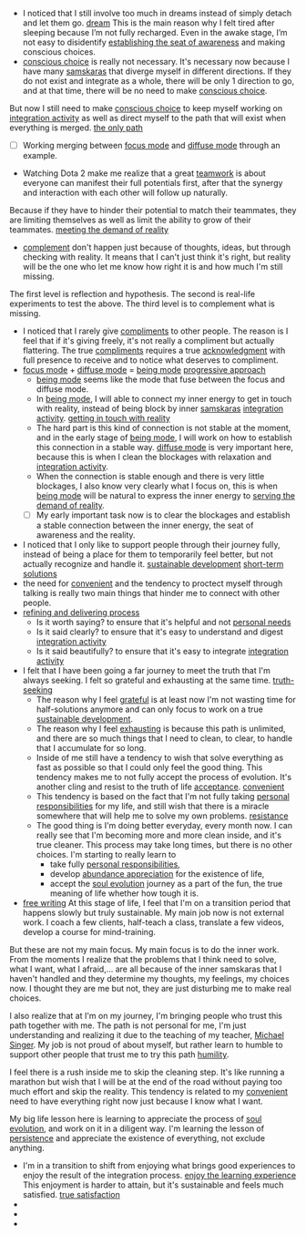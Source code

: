 - I noticed that I still involve too much in dreams instead of simply detach and let them go. [dream](<dream.md>) This is the main reason why I felt tired after sleeping because I’m not fully recharged. Even in the awake stage, I’m not easy to disidentify [establishing the seat of awareness](<establishing the seat of awareness.md>) and making conscious choices.
- [conscious choice](<conscious choice.md>) is really not necessary. It's necessary now because I have many [samskaras](<samskaras.md>) that diverge myself in different directions. If they do not exist and integrate as a whole, there will be only 1 direction to go, and at that time, there will be no need to make [conscious choice](<conscious choice.md>).

But now I still need to make [conscious choice](<conscious choice.md>) to keep myself working on [integration activity](<integration activity.md>) as well as direct myself to the path that will exist when everything is merged. [the only path](<the only path.md>)
- [ ] Working merging between [focus mode](<focus mode.md>) and [diffuse mode](<diffuse mode.md>) through an example.
- Watching Dota 2 make me realize that a great [teamwork](<teamwork.md>) is about everyone can manifest their full potentials first, after that the synergy and interaction with each other will follow up naturally.

Because if they have to hinder their potential to match their teammates, they are limiting themselves as well as limit the ability to grow of their teammates. [meeting the demand of reality](<meeting the demand of reality.md>)
- [complement](<complement.md>)  don't happen just because of thoughts, ideas, but through checking with reality. It means that I can't just think it's right, but reality will be the one who let me know how right it is and how much I'm still missing. 

The first level is reflection and hypothesis. 
The second is real-life experiments to test the above.
The third level is to complement what is missing.
- I noticed that I rarely give [compliments](<compliments.md>) to other people. The reason is I feel that if it's giving freely, it's not really a compliment but actually flattering. The true [compliments](<compliments.md>) requires a true [acknowledgment](<acknowledgment.md>) with full presence to receive and to notice what deserves to compliment.
- [focus mode](<focus mode.md>) + [diffuse mode](<diffuse mode.md>) = [being mode](<being mode.md>) [progressive approach](<progressive approach.md>)
    - [being mode](<being mode.md>) seems like the mode that fuse between the focus and diffuse mode.
    - In [being mode](<being mode.md>), I will able to connect my inner energy to get in touch with reality, instead of being block by inner [samskaras](<samskaras.md>) [integration activity](<integration activity.md>). [getting in touch with reality](<getting in touch with reality.md>)
    - The hard part is this kind of connection is not stable at the moment, and in the early stage of [being mode](<being mode.md>), I will work on how to establish this connection in a stable way. [diffuse mode](<diffuse mode.md>) is very important here, because this is when I clean the blockages with relaxation and [integration activity](<integration activity.md>).
    - When the connection is stable enough and there is very little blockages, I also know very clearly what I focus on, this is when [being mode](<being mode.md>) will be natural to express the inner energy to [serving the demand of reality](<serving the demand of reality.md>).
    - [ ] My early important task now is to clear the blockages and establish a stable connection between the inner energy, the seat of awareness and the reality.
- I noticed that I only like to support people through their journey fully, instead of being a place for them to temporarily feel better, but not actually recognize and handle it. [sustainable development](<sustainable development.md>) [short-term solutions](<short-term solutions.md>)
- the need for [convenient](<convenient.md>) and the tendency to proctect myself through talking is really two main things that hinder me to connect with other people.
- [refining and delivering process](<refining and delivering process.md>) 
    - Is it worth saying? to ensure that it's helpful and not [personal needs](<personal needs.md>)
    - Is it said clearly?  to ensure that it's easy to understand and digest [integration activity](<integration activity.md>)
    - Is it said beautifully? to ensure that it's easy to integrate [integration activity](<integration activity.md>)
- I felt that I have been going a far journey to meet the truth that I'm always seeking. I felt so grateful and exhausting at the same time. [truth-seeking](<truth-seeking.md>) 
    - The reason why I feel [grateful](<grateful.md>) is at least now I'm not wasting time for half-solutions anymore and can only focus to work on a true [sustainable development](<sustainable development.md>).
    - The reason why I feel [exhausting](<exhausting.md>) is because this path is unlimited, and there are so much things that I need to clean, to clear, to handle that I accumulate for so long.
    - Inside of me still have a tendency to wish that solve everything as fast as possible so that I could only feel the good thing. This tendency makes me to not fully accept the process of evolution. It's another cling and resist to the truth of life [acceptance](<acceptance.md>). [convenient](<convenient.md>)
    - This tendency is based on the fact that I'm not fully taking [personal responsibilities](<personal responsibilities.md>) for my life, and still wish that there is a miracle somewhere that will help me to solve my own problems. [resistance](<resistance.md>)
    - The good thing is I'm doing better everyday, every month now. I can really see that I'm becoming more and more clean inside, and it's true cleaner. This process may take long times, but there is no other choices. I'm starting to really learn to 
        - take fully [personal responsibilities](<personal responsibilities.md>), 
        - develop [abundance appreciation](<abundance appreciation.md>) for the existence of life, 
        - accept the [soul evolution](<soul evolution.md>) journey as a part of the fun, the true meaning of life whether how tough it is. 
- [free writing](<free writing.md>) At this stage of life, I feel that I'm on a transition period that happens slowly but truly sustainable. My main job now is not external work. I coach a few clients, half-teach a class, translate a few videos, develop a course for mind-training. 

But these are not my main focus. My main focus is to do the inner work. From the moments I realize that the problems that I think need to solve, what I want, what I afraid,... are all because of the inner samskaras that I haven't handled and they determine my thoughts, my feelings, my choices now. I thought they are me but not, they are just disturbing me to make real choices. 

I also realize that at I'm on my journey, I'm bringing people who trust this path together with me. The path is not personal for me, I'm just understanding and realizing it due to the teaching of my teacher, [Michael Singer](<Michael Singer.md>). My job is not proud of about myself, but rather learn to humble to support other people that trust me to try this path [humility](<humility.md>).

I feel there is a rush inside me to skip the cleaning step. It's like running a marathon but wish that I will be at the end of the road without paying too much effort and skip the reality. This tendency is related to my [convenient](<convenient.md>) need to have everything right now just because I know what I want.

My big life lesson here is learning to appreciate the process of [soul evolution](<soul evolution.md>), and work on it in a diligent way. I'm learning the lesson of [persistence](<persistence.md>) and appreciate the existence of everything, not exclude anything.
-  I'm in a transition to shift from enjoying what brings good experiences to enjoy the result of the integration process. [enjoy the learning experience](<enjoy the learning experience.md>) This enjoyment is harder to attain, but it's sustainable and feels much satisfied. [true satisfaction](<true satisfaction.md>)
- 
- 
- 
